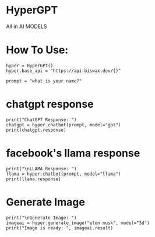 # HyperGPT
All in AI MODELS 

# How To Use:
```
hyper = HyperGPT()
hyper.base_api = "https://api.biswax.dev/{}"

prompt = "what is your name?"
```
# chatgpt response
```
print("ChatGPT Response: ")
chatgpt = hyper.chatbot(prompt, model="gpt")
print(chatgpt.response)
```
# facebook's llama response
```
print("\nLLAMA Response: ")
llama = hyper.chatbot(prompt, model="llama")
print(llama.response)
```

# Generate Image
```
print("\nGenerate Image: ")
imageai = hyper.generate_image("elon musk", model="3d")
print("Image is ready: ", imageai.result)
```
